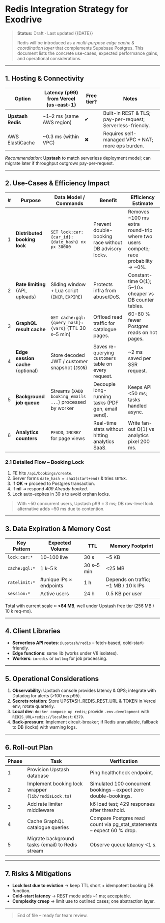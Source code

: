 # Redis Integration Strategy for Exodrive

> **Status:** Draft · Last updated {{DATE}}
>
> Redis will be introduced as a *multi-purpose edge cache & coordination layer* that complements Supabase Postgres. This document lists the concrete use-cases, expected performance gains, and operational considerations.

---

## 1. Hosting & Connectivity

| Option | Latency (p99) from Vercel (us-east-1) | Free tier? | Notes |
|--------|---------------------------------------|------------|-------|
| **Upstash Redis** | ~1–2 ms (same AWS region) | ✔ | Built-in REST & TLS; pay-per-request; Serverless-friendly. |
| AWS ElastiCache | ~0.3 ms (within VPC) | ✖ | Requires self-managed VPC + NAT; more ops burden. |

*Recommendation*: **Upstash** to match serverless deployment model; can migrate later if throughput outgrows pay-per-request.

---

## 2. Use-Cases & Efficiency Impact

| # | Purpose | Data Model / Commands | Benefit | Efficiency Estimate |
|---|---------|----------------------|---------|---------------------|
| 1 | **Distributed booking lock** | `SET lock:car:{car_id}:{date_hash} nx px 30000` | Prevent double-booking race without DB advisory locks. | Removes ~100 ms extra round-trip where two users compete; race probability → ~0%.
| 2 | **Rate limiting** (API, uploads) | Sliding window + Lua script (`INCR`, `EXPIRE`) | Protects infra from abuse/DoS. | Constant-time O(1); 5–10× cheaper vs DB counter tables.
| 3 | **GraphQL result cache** | `GET cache:gql:{query_hash}:{vars}` (TTL 30 s–5 min) | Offload read traffic for catalogue pages. | 60-80 % fewer Postgres reads on hot pages.
| 4 | **Edge session cache** (optional) | Store decoded JWT / customer snapshot (`JSON`) | Saves re-querying `customers` table on every request. | ~2 ms saved per SSR request.
| 5 | **Background job queue** | Streams (`XADD booking_emails ...`) processed by worker | Decouple long-running tasks (PDF gen, email send). | Keeps API <50 ms; tasks handled async.
| 6 | **Analytics counters** | `PFADD`, `INCRBY` for page views | Real-time stats without hitting analytics SaaS. | Write fan-out O(1) vs analytics pixel 200 ms.

### 2.1 Detailed Flow – Booking Lock

1. FE hits `/api/bookings/create`.
2. Server forms `date_hash = sha1(start+end)` & tries `SETNX`.
3. If **OK** ➜ proceed to Postgres transaction.
4. If **nil** ➜ respond *409 Already booked*.
5. Lock auto-expires in 30 s to avoid orphan locks.

> With ~50 concurrent users, Upstash p99 = 3 ms; DB row-level lock alternative adds ~50 ms due to contention.

---

## 3. Data Expiration & Memory Cost

| Key Pattern | Expected Volume | TTL | Memory Footprint |
|-------------|----------------|-----|------------------|
| `lock:car:*` | 10–100 live | 30 s | ~5 KB |
| `cache:gql:*` | 1 k–5 k | 30 s–5 min | <25 MB |
| `ratelimit:*` | #unique IPs × endpoints | 1 h | Depends on traffic; ~1 MB / 10 k IPs |
| `session:*` | Active users | 24 h | 0.5 KB per user |

Total with current scale ≈ **<64 MB**, well under Upstash free tier (256 MB / 10 k req-mo).

---

## 4. Client Libraries

* **Serverless API routes**: `@upstash/redis` – fetch-based, cold-start-friendly.
* **Edge functions**: same lib (works under V8 isolates).
* **Workers**: `ioredis` or `bullmq` for job processing.

---

## 5. Operational Considerations

1. **Observability**: Upstash console provides latency & QPS; integrate with Datadog for alerts (>100 ms p95).
2. **Secrets rotation**: Store UPSTASH_REDIS_REST_URL & TOKEN in Vercel env; rotate quarterly.
3. **Local dev**: `docker compose up redis`; provide `.env.development` with `REDIS_URL=redis://localhost:6379`.
4. **Back-pressure**: Implement circuit-breaker; if Redis unavailable, fallback to DB (locks) with warning logs.

---

## 6. Roll-out Plan

| Phase | Task | Verification |
|-------|------|--------------|
| 1 | Provision Upstash database | Ping healthcheck endpoint. |
| 2 | Implement booking lock wrapper (`lib/redisLock.ts`) | Simulated 100 concurrent bookings – expect zero double-bookings. |
| 3 | Add rate limiter middleware | k6 load test; 429 responses after threshold. |
| 4 | Cache GraphQL catalogue queries | Compare Postgres read count via pg_stat_statements – expect 60 % drop. |
| 5 | Migrate background tasks (email) to Redis stream | Observe queue latency <1 s. |

---

## 7. Risks & Mitigations

* **Lock lost due to eviction** → keep TTL short + idempotent booking DB function.
* **Cold-start latency** → REST mode adds ~1 ms; acceptable.
* **Complexity creep** → limit use to outlined cases; one abstraction layer.

---

> End of file – ready for team review. 